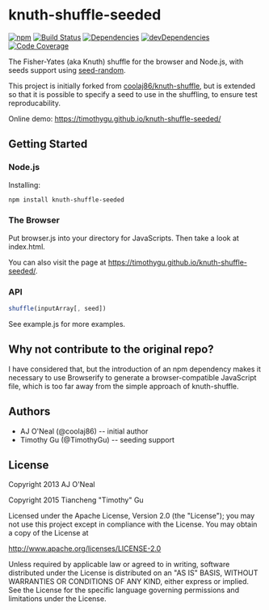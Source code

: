 # knuth-shuffle-seeded

[![npm](https://img.shields.io/npm/v/knuth-shuffle-seeded.svg?style=flat)](https://www.npmjs.com/package/knuth-shuffle-seeded)
[![Build Status](https://img.shields.io/travis/TimothyGu/knuth-shuffle-seeded/gh-pages.svg?style=flat)](https://travis-ci.org/TimothyGu/knuth-shuffle-seeded)
[![Dependencies](https://img.shields.io/david/TimothyGu/knuth-shuffle-seeded.svg?style=flat)](https://david-dm.org/TimothyGu/knuth-shuffle-seeded#info=dependencies)
[![devDependencies](https://img.shields.io/david/dev/TimothyGu/knuth-shuffle-seeded.svg?style=flat)](https://david-dm.org/TimothyGu/knuth-shuffle-seeded#info=devDependencies)
[![Code Coverage](https://img.shields.io/codecov/c/github/TimothyGu/knuth-shuffle-seeded.svg?style=flat)](https://codecov.io/github/TimothyGu/knuth-shuffle-seeded?branch=gh-pages)

The Fisher-Yates (aka Knuth) shuffle for the browser and Node.js, with seeds
support using [seed-random](https://www.npmjs.com/package/seed-random).

This project is initially forked from
[coolaj86/knuth-shuffle](https://github.com/coolaj86/knuth-shuffle), but is
extended so that it is possible to specify a seed to use in the shuffling, to
ensure test reproducability.

Online demo: https://timothygu.github.io/knuth-shuffle-seeded/

## Getting Started

### Node.js

Installing:

```sh
npm install knuth-shuffle-seeded
```

### The Browser

Put browser.js into your directory for JavaScripts. Then take a look at
index.html.

You can also visit the page at
https://timothygu.github.io/knuth-shuffle-seeded/.

### API

```js
shuffle(inputArray[, seed])
```

See example.js for more examples.

## Why not contribute to the original repo?

I have considered that, but the introduction of an npm dependency makes it
necessary to use Browserify to generate a browser-compatible JavaScript file,
which is too far away from the simple approach of knuth-shuffle.

## Authors

- AJ O'Neal (@coolaj86) -- initial author
- Timothy Gu (@TimothyGu) -- seeding support

## License

Copyright 2013 AJ O'Neal

Copyright 2015 Tiancheng "Timothy" Gu

Licensed under the Apache License, Version 2.0 (the "License"); you may not
use this project except in compliance with the License. You may obtain a copy
of the License at

http://www.apache.org/licenses/LICENSE-2.0

Unless required by applicable law or agreed to in writing, software
distributed under the License is distributed on an "AS IS" BASIS,
WITHOUT WARRANTIES OR CONDITIONS OF ANY KIND, either express or implied.
See the License for the specific language governing permissions and
limitations under the License.
